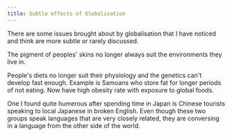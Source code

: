 ```yaml
---
title: Subtle effects of Globalisation
---
```



There are some issues brought about by globalisation that I have noticed and think are more subtle or rarely discussed.

The pigment of peoples' skins no longer always suit the environments they live in. 

People's diets no longer suit their physiology and the genetics can't develop fast enough. Example is Samoans who store fat for longer periods of not eating. Now have high obesity rate with exposure to global foods.

One I found quite humerous after spending time in Japan is Chinese tourists speaking to local Japanese in broken English. Even though these two groups speak languages that are very closely related, they are conversing in a language from the other side of the world.